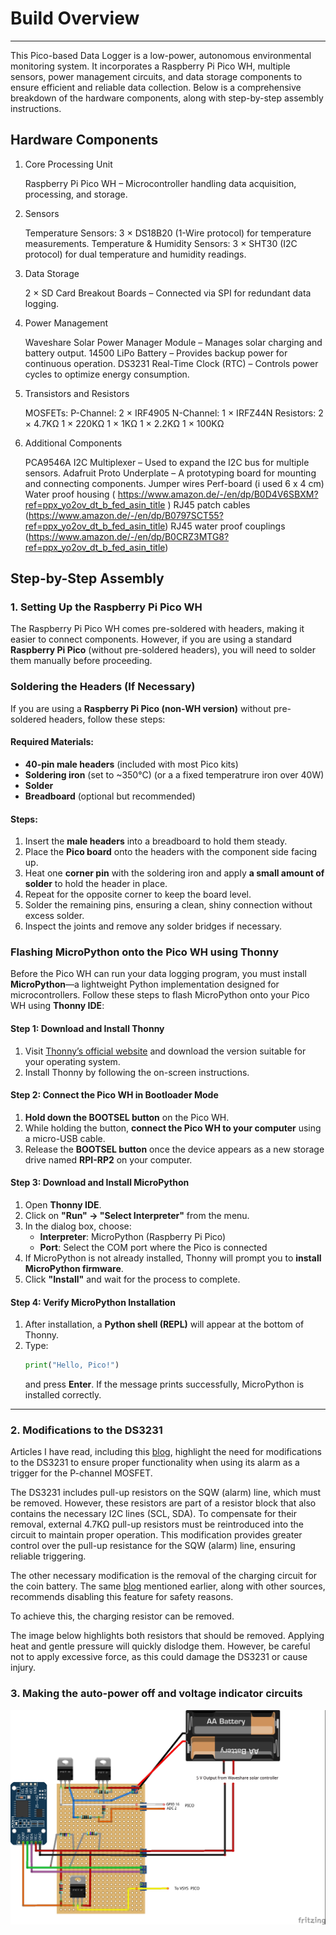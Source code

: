 # Build Overview

----

This Pico-based Data Logger is a low-power, autonomous environmental monitoring system. It incorporates a Raspberry Pi Pico WH, multiple sensors, power management circuits, and data storage components to ensure efficient and reliable data collection. Below is a comprehensive breakdown of the hardware components, along with step-by-step assembly instructions.


## Hardware Components

1. Core Processing Unit

    Raspberry Pi Pico WH – Microcontroller handling data acquisition, processing, and storage.

2. Sensors

    Temperature Sensors:
        3 × DS18B20 (1-Wire protocol) for temperature measurements.
    Temperature & Humidity Sensors:
        3 × SHT30 (I2C protocol) for dual temperature and humidity readings.

3. Data Storage

    2 × SD Card Breakout Boards – Connected via SPI for redundant data logging.

4. Power Management

    Waveshare Solar Power Manager Module – Manages solar charging and battery output.
    14500 LiPo Battery – Provides backup power for continuous operation.
    DS3231 Real-Time Clock (RTC) – Controls power cycles to optimize energy consumption.

5. Transistors and Resistors

    MOSFETs:
        P-Channel: 2 × IRF4905
        N-Channel: 1 × IRFZ44N
    Resistors:
        2 × 4.7KΩ
        1 × 220KΩ
        1 × 1KΩ
        1 × 2.2KΩ
        1 × 100KΩ

6. Additional Components

    PCA9546A I2C Multiplexer – Used to expand the I2C bus for multiple sensors.
    Adafruit Proto Underplate – A prototyping board for mounting and connecting components.
    Jumper wires
    Perf-board (i used 6 x 4 cm)
    Water proof housing ( https://www.amazon.de/-/en/dp/B0D4V6SBXM?ref=ppx_yo2ov_dt_b_fed_asin_title )
    RJ45 patch cables (https://www.amazon.de/-/en/dp/B0797SCT55?ref=ppx_yo2ov_dt_b_fed_asin_title)
    RJ45 water proof couplings (https://www.amazon.de/-/en/dp/B0CRZ3MTG8?ref=ppx_yo2ov_dt_b_fed_asin_title)
 


  ## **Step-by-Step Assembly**  

### **1. Setting Up the Raspberry Pi Pico WH**  

The Raspberry Pi Pico WH comes pre-soldered with headers, making it easier to connect components. However, if you are using a standard **Raspberry Pi Pico** (without pre-soldered headers), you will need to solder them manually before proceeding.  


### **Soldering the Headers (If Necessary)**  
If you are using a **Raspberry Pi Pico (non-WH version)** without pre-soldered headers, follow these steps:  

#### **Required Materials:**  
- **40-pin male headers** (included with most Pico kits)  
- **Soldering iron** (set to ~350°C)  (or a a fixed temperatrure iron over 40W)
- **Solder**  
- **Breadboard** (optional but recommended)  

#### **Steps:**  
1. Insert the **male headers** into a breadboard to hold them steady.  
2. Place the **Pico board** onto the headers with the component side facing up.  
3. Heat one **corner pin** with the soldering iron and apply **a small amount of solder** to hold the header in place.  
4. Repeat for the opposite corner to keep the board level.  
5. Solder the remaining pins, ensuring a clean, shiny connection without excess solder.  
6. Inspect the joints and remove any solder bridges if necessary.  

### **Flashing MicroPython onto the Pico WH using Thonny**  

Before the Pico WH can run your data logging program, you must install **MicroPython**—a lightweight Python implementation designed for microcontrollers. Follow these steps to flash MicroPython onto your Pico WH using **Thonny IDE**:  

#### **Step 1: Download and Install Thonny**  
1. Visit [Thonny’s official website](https://thonny.org/) and download the version suitable for your operating system.  
2. Install Thonny by following the on-screen instructions.  

#### **Step 2: Connect the Pico WH in Bootloader Mode**  
1. **Hold down the BOOTSEL button** on the Pico WH.  
2. While holding the button, **connect the Pico WH to your computer** using a micro-USB cable.  
3. Release the **BOOTSEL button** once the device appears as a new storage drive named **RPI-RP2** on your computer.  

#### **Step 3: Download and Install MicroPython**  
1. Open **Thonny IDE**.  
2. Click on **"Run" → "Select Interpreter"** from the menu.  
3. In the dialog box, choose:  
   - **Interpreter**: MicroPython (Raspberry Pi Pico)  
   - **Port**: Select the COM port where the Pico is connected  
4. If MicroPython is not already installed, Thonny will prompt you to **install MicroPython firmware**.  
5. Click **"Install"** and wait for the process to complete.  

#### **Step 4: Verify MicroPython Installation**  
1. After installation, a **Python shell (REPL)** will appear at the bottom of Thonny.  
2. Type:  
   ```python
   print("Hello, Pico!")
   ```  
   and press **Enter**. If the message prints successfully, MicroPython is installed correctly.  

---

### **2. Modifications to the DS3231**

Articles I have read, including this [blog](https://thecavepearlproject.org/2014/05/21/using-a-cheap-3-ds3231-rtc-at24c32-eeprom-from-ebay/), highlight the need for modifications to the DS3231 to ensure proper functionality when using its alarm as a trigger for the P-channel MOSFET.  

The DS3231 includes pull-up resistors on the SQW (alarm) line, which must be removed. However, these resistors are part of a resistor block that also contains the necessary I2C lines (SCL, SDA). To compensate for their removal, external 4.7KΩ pull-up resistors must be reintroduced into the circuit to maintain proper operation. This modification provides greater control over the pull-up resistance for the SQW (alarm) line, ensuring reliable triggering.

The other necessary modification is the removal of the charging circuit for the coin battery. The same [blog](https://thecavepearlproject.org/2014/05/21/using-a-cheap-3-ds3231-rtc-at24c32-eeprom-from-ebay/) mentioned earlier, along with other sources, recommends disabling this feature for safety reasons.  

To achieve this, the charging resistor can be removed.  

The image below highlights both resistors that should be removed. Applying heat and gentle pressure will quickly dislodge them. However, be careful not to apply excessive force, as this could damage the DS3231 or cause injury.





### **3. Making the auto-power off and voltage indicator circuits**



![Alt text](auto_off_voltage_divider_bb.jpg)






  
